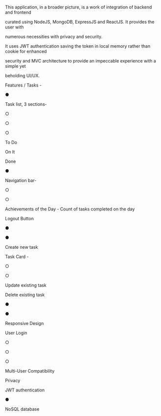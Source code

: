 ﻿<a name="br1"></a> 

This application, in a broader picture, is a work of integration of backend and frontend

curated using NodeJS, MongoDB, ExpressJS and ReactJS. It provides the user with

numerous necessities with privacy and security.

It uses JWT authentication saving the token in local memory rather than cookie for enhanced

security and MVC architecture to provide an impeccable experience with a simple yet

beholding UI/UX.

Features / Tasks -

●

Task list, 3 sections-

○

○

○

To Do

On It

Done

●

Navigation bar-

○

○

Achievements of the Day - Count of tasks completed on the day

Logout Button

●

●

Create new task

Task Card -

○

○

Update existing task

Delete existing task

●

●

Responsive Design

User Login

○

○

○

Multi-User Compatibility

Privacy

JWT authentication

●

NoSQL database



<a name="br2"></a> 

